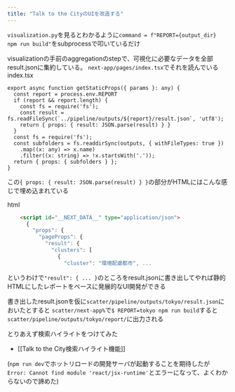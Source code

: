 ```yaml
---
title: "Talk to the CityのUIを改造する"
---
```


`visualization.py`を見るとわかるように`command = f"REPORT={output_dir} npm run build"`をsubprocessで叩いているだけ

visualizationの手前のaggregationのstepで、可視化に必要なデータを全部result.jsonに集約している。
`next-app/pages/index.tsx`でそれを読んでいる
index.tsx

```
export async function getStaticProps({ params }: any) {
  const report = process.env.REPORT
  if (report && report.length) {
    const fs = require('fs');
    const result = fs.readFileSync(`../pipeline/outputs/${report}/result.json`, 'utf8');
    return { props: { result: JSON.parse(result) } }
  }
  const fs = require('fs');
  const subfolders = fs.readdirSync(outputs, { withFileTypes: true })
    .map((x: any) => x.name)
    .filter((x: string) => !x.startsWith('.'));
  return { props: { subfolders } };
}
```


この`{ props: { result: JSON.parse(result) } }`の部分がHTMLにはこんな感じで埋め込まれている

html

```html
    <script id="__NEXT_DATA__" type="application/json">
      {
        "props": {
          "pageProps": {
            "result": {
              "clusters": [
                {
                  "cluster": "環境配慮都市", ...
```

というわけで`"result": { ... }`のところをresult.jsonに書き出してやれば静的HTMLにしたレポートをベースに発展的なUI開発ができる

書き出したresult.jsonを仮に`scatter/pipeline/outputs/tokyo/result.json`においたとすると
`scatter/next-app%`で`$ REPORT=tokyo npm run build`すると`scatter/pipeline/outputs/tokyo/report/`に出力される

とりあえず検索ハイライトをつけてみた
- [[Talk to the City検索ハイライト機能]]


(`npm run dev`でホットリロードの開発サーバが起動することを期待したが `Error: Cannot find module 'react/jsx-runtime'`とエラーになって、よくわからないので諦めた)


